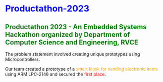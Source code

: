 # <span style="color:blue">Productathon-2023</span>

## <span style="color:green">Productathon 2023 - An Embedded Systems Hackathon organized by Department of Computer Science and Engineering, RVCE</span>

The problem statement involved creating unique prototypes using Microcontrollers.

Our team created a prototype of a <span style="color:orange">smart kiosk for vending electronic items</span> using ARM LPC-2148 and secured the <span style="color:red">first place</span>.
